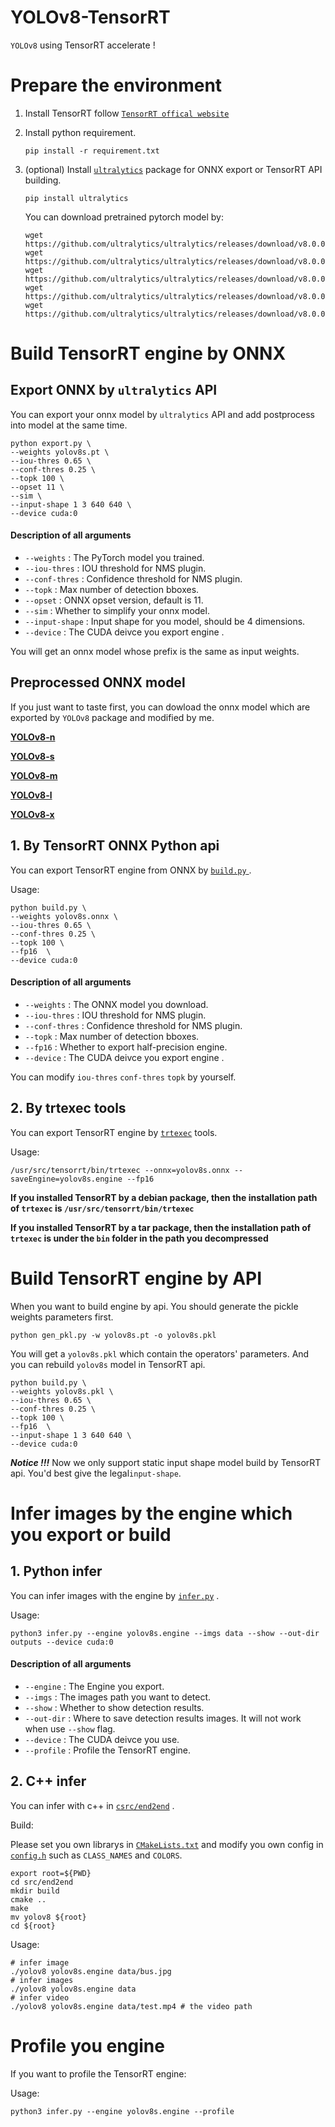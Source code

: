 # YOLOv8-TensorRT

`YOLOv8` using TensorRT accelerate !

# Prepare the environment

1. Install TensorRT follow [`TensorRT offical website`](https://developer.nvidia.com/nvidia-tensorrt-8x-download)

2. Install python requirement.

   ``` shell
   pip install -r requirement.txt
   ```

3. (optional) Install [`ultralytics`](https://github.com/ultralytics/ultralytics) package for ONNX export or TensorRT API building.

   ``` shell
   pip install ultralytics
   ```

   You can download pretrained pytorch model by:

   ``` shell
   wget https://github.com/ultralytics/ultralytics/releases/download/v8.0.0/yolov8n.pt
   wget https://github.com/ultralytics/ultralytics/releases/download/v8.0.0/yolov8s.pt
   wget https://github.com/ultralytics/ultralytics/releases/download/v8.0.0/yolov8m.pt
   wget https://github.com/ultralytics/ultralytics/releases/download/v8.0.0/yolov8l.pt
   wget https://github.com/ultralytics/ultralytics/releases/download/v8.0.0/yolov8x.pt
   ```

# Build TensorRT engine by ONNX

## Export ONNX by `ultralytics` API

You can export your onnx model by `ultralytics` API
and add postprocess into model at the same time.

``` shell
python export.py \
--weights yolov8s.pt \
--iou-thres 0.65 \
--conf-thres 0.25 \
--topk 100 \
--opset 11 \
--sim \
--input-shape 1 3 640 640 \
--device cuda:0
```

#### Description of all arguments

- `--weights` : The PyTorch model you trained.
- `--iou-thres` : IOU threshold for NMS plugin.
- `--conf-thres` : Confidence threshold for NMS plugin.
- `--topk` : Max number of detection bboxes.
- `--opset` : ONNX opset version, default is 11.
- `--sim` : Whether to simplify your onnx model.
- `--input-shape` : Input shape for you model, should be 4 dimensions.
- `--device` : The CUDA deivce you export engine .

You will get an onnx model whose prefix is the same as input weights.

## Preprocessed ONNX model

If you just want to taste first, you can dowload the onnx model which are exported by `YOLOv8` package and modified by me.

[**YOLOv8-n**](https://triplemu.oss-cn-beijing.aliyuncs.com/YOLOv8/ONNX/yolov8n_nms.onnx?OSSAccessKeyId=LTAI5tN1dgmZD4PF8AJUXp3J&Expires=1772936700&Signature=r6HgJTTcCSAxQxD9bKO9qBTtigQ%3D)

[**YOLOv8-s**](https://triplemu.oss-cn-beijing.aliyuncs.com/YOLOv8/ONNX/yolov8s_nms.onnx?OSSAccessKeyId=LTAI5tN1dgmZD4PF8AJUXp3J&Expires=1682936722&Signature=JjxQFx1YElcVdsCaMoj81KJ4a5s%3D)

[**YOLOv8-m**](https://triplemu.oss-cn-beijing.aliyuncs.com/YOLOv8/ONNX/yolov8m_nms.onnx?OSSAccessKeyId=LTAI5tN1dgmZD4PF8AJUXp3J&Expires=1682936739&Signature=IRKBELdVFemD7diixxxgzMYqsWg%3D)

[**YOLOv8-l**](https://triplemu.oss-cn-beijing.aliyuncs.com/YOLOv8/ONNX/yolov8l_nms.onnx?OSSAccessKeyId=LTAI5tN1dgmZD4PF8AJUXp3J&Expires=1682936763&Signature=RGkJ4G2XJ4J%2BNiki5cJi3oBkDnA%3D)

[**YOLOv8-x**](https://triplemu.oss-cn-beijing.aliyuncs.com/YOLOv8/ONNX/yolov8x_nms.onnx?OSSAccessKeyId=LTAI5tN1dgmZD4PF8AJUXp3J&Expires=1673936778&Signature=3o%2F7QKhiZg1dW3I6sDrY4ug6MQU%3D)

## 1. By TensorRT ONNX Python api

You can export TensorRT engine from ONNX by [`build.py` ](build.py).

Usage:

``` shell
python build.py \
--weights yolov8s.onnx \
--iou-thres 0.65 \
--conf-thres 0.25 \
--topk 100 \
--fp16  \
--device cuda:0
```

#### Description of all arguments

- `--weights` : The ONNX model you download.
- `--iou-thres` : IOU threshold for NMS plugin.
- `--conf-thres` : Confidence threshold for NMS plugin.
- `--topk` : Max number of detection bboxes.
- `--fp16` : Whether to export half-precision engine.
- `--device` : The CUDA deivce you export engine .

You can modify `iou-thres` `conf-thres` `topk` by yourself.

## 2. By trtexec tools

You can export TensorRT engine by [`trtexec`](https://github.com/NVIDIA/TensorRT/tree/main/samples/trtexec) tools.

Usage:

``` shell
/usr/src/tensorrt/bin/trtexec --onnx=yolov8s.onnx --saveEngine=yolov8s.engine --fp16
```

**If you installed TensorRT by a debian package, then the installation path of `trtexec`
is `/usr/src/tensorrt/bin/trtexec`**

**If you installed TensorRT by a tar package, then the installation path of `trtexec` is under the `bin` folder in the path you decompressed**



# Build TensorRT engine by API

When you want to build engine by api. You should generate the pickle weights parameters first.

``` shell
python gen_pkl.py -w yolov8s.pt -o yolov8s.pkl
```

You will get a `yolov8s.pkl` which contain the operators' parameters. And you can rebuild `yolov8s` model in TensorRT api.

```
python build.py \
--weights yolov8s.pkl \
--iou-thres 0.65 \
--conf-thres 0.25 \
--topk 100 \
--fp16  \
--input-shape 1 3 640 640 \
--device cuda:0
```

***Notice !!!***  Now we only support static input shape model build by TensorRT api. You'd best give the legal`input-shape`.

# Infer images by the engine which you export or build

## 1. Python infer

You can infer images with the engine by [`infer.py`](infer.py) .

Usage:

``` shell
python3 infer.py --engine yolov8s.engine --imgs data --show --out-dir outputs --device cuda:0
```

#### Description of all arguments

- `--engine` : The Engine you export.
- `--imgs` : The images path you want to detect.
- `--show` : Whether to show detection results.
- `--out-dir` : Where to save detection results images. It will not work when use `--show` flag.
- `--device` : The CUDA deivce you use.
- `--profile` : Profile the TensorRT engine.

## 2. C++ infer

You can infer with c++ in [`csrc/end2end`](csrc/end2end) .

Build:

Please set you own librarys in [`CMakeLists.txt`](csrc/end2end/CMakeLists.txt) and modify you own config in [`config.h`](csrc/end2end/include/config.h) such as `CLASS_NAMES` and `COLORS`.

``` shell
export root=${PWD}
cd src/end2end
mkdir build
cmake ..
make
mv yolov8 ${root}
cd ${root}
```

Usage:

``` shell
# infer image
./yolov8 yolov8s.engine data/bus.jpg
# infer images
./yolov8 yolov8s.engine data
# infer video
./yolov8 yolov8s.engine data/test.mp4 # the video path
```

# Profile you engine

If you want to profile the TensorRT engine:

Usage:

``` shell
python3 infer.py --engine yolov8s.engine --profile
```

